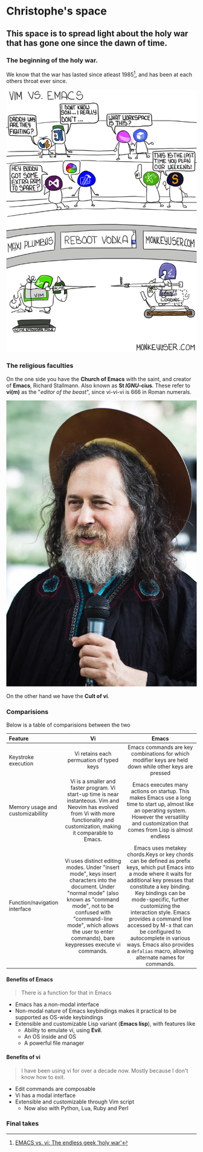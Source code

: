 # Christophe's space

## This space is to spread light about the holy war that has gone one since the dawn of time.

### The beginning of the holy war.

We know that the war has lasted since atleast 1985[^bignote], and has been at each others throat ever since.

[^bignote]: [EMACS vs. vi: The endless geek 'holy war'](https://web.archive.org/web/20161130184702/https://www.linux.com/news/emacs-vs-vi-endless-geek-holy-war)

![Emacs](images/26-vim-vs-emacs.png)
### The religious faculties

On the one side you have the **Church of Emacs** with the saint, and creator of **Emacs**, Richard Stallmann. Also known as **St *IGNU*-cius**. These refer to **vi(m)** as the "*editor of the beast*", since vi-vi-vi is 666 in Roman numerals. 

![Richard Stallmann depicted as St](images/Richard_Stallman_-_Preliminares_2013.jpg)

On the other hand we have the **Cult of vi**.

### Comparisions

Below is a table of comparisions between the two

|Feature| Vi | Emacs |
|:-----| :---: | :----:|
|Keystroke execution| Vi retains each permuation of typed keys | Emacs commands are key combinations for which modifier keys are held down while other keys are pressed|
|Memory usage and customizabillity| Vi is a smaller and faster program. Vi start-up time is near instanteous. Vim and Neovim has evolved from Vi with more functionality and customization, making it comparable to Emacs.|Emacs executes many actions on startup. This makes Emacs use a long time to start up, almost like an operating system. However the versatility and customization that comes from Lisp is almost endless|
|Function/navigation interface| Vi uses distinct editing modes. Under "insert mode", keys insert characters into the document. Under "normal mode" (also known as "command mode", not to be confused with "command-line mode", which allows the user to enter commands), bare keypresses execute vi commands. | Emacs uses metakey chords.Keys or key chords can be defined as prefix keys, which put Emacs into a mode where it waits for additional key presses that constitute a key binding. Key bindings can be mode-specific, further customizing the interaction style. Emacs provides a command line accessed by M-x that can be configured to autocomplete in various ways. Emacs also provides a `defalias` macro, allowing alternate names for commands. |

#### Benefits of Emacs

> There is a function for that in Emacs

* Emacs has a non-modal interface
* Non-modal nature of Emacs keybindings makes it practical to be supported as OS-wide keybindings
* Extensible and customizable Lisp variant (**Emacs lisp**), with features like
  * Ability to emulate vi, using **Evil**.
  * An OS inside and OS
  * A powerful file manager

#### Benefits of vi 

> I have been using vi for over a decade now. Mostly because I don't know how to exit.

* Edit commands are composable
* Vi has a modal interface
* Extensible and customizable through Vim script
  * Now also with Python, Lua, Ruby and Perl

### Final takes


